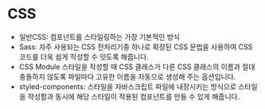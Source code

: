 # CSS





- 일반CSS: 컴포넌트를 스타일링하는 가장 기본적인 방식
- Sass: 자주 사용되는 CSS 전처리기중 하나로 확장된 CSS 문법을 사용하여 CSS코드를 더욱 쉽게 작성할 수 잇도록 해줍니다.
- CSS Module 스타일을 작성할 때 CSS 클래스가 다른 CSS 클래스의 이름과 절대 충돌하지 않도록 파일마다 고유한 이름을 자동으로 생성해 주는 옵션입니다.
- styled-components: 스타일을 자바스크립트 파일에 내장시키는 방식으로 스타일을 작성함과 동시에 해당 스타일이 적용된 컴포넌트를 만들 수 있게 해줍니다.

